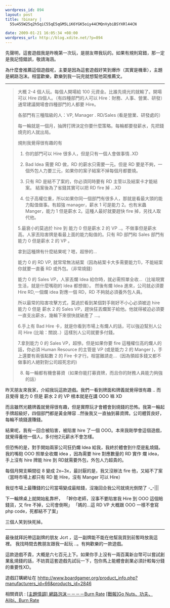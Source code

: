 ```yaml
--- 
wordpress_id: 894
layout: post
title: !binary |
  55u455W25q2h5qiC55qE5qGM5LiK6YGK5oiy44CMQnVybiBSYXRl44CN

date: 2009-01-21 16:05:34 +08:00
wordpress_url: http://blog.xdite.net/?p=894
---
```

先聲明，這套遊戲我是昨晚第一次玩，是朋友帶我玩的。如果有規則寫錯，那一定是我記憶錯誤，敬請海涵。

為什麼會推薦這個遊戲呢，主要是因為這套遊戲好笑到爆炸（其實是機車），主題是網路泡沫。相當歡樂，歡樂到我一玩完就想幫他寫推薦文。

---


<blockquote>
大概 2-4 個人玩。每個人開場給 100 元資金。比誰先燒光的就輸了。開場可以 Hire 四個人。（有四種部門的人可以 Hire：財務、人事、營業、研發）通常建議開場會四種部門的人都要 Hire。

各部門有三種階級的人：VP, Manager . RD/Sales (看是營業、研發處的）

每一輪就是一個月，抽牌打牌決定你要什麼策略。每輪都要發薪水，先把錢燒完的人就出局。

規則我覺得很有趣的有

1. 你的部門可以 Hire 很多人，但是只有一個人會做事情..XD

2. Bad Idea 需要 RD 做，RD 的薪水只需要一元。但是 RD 要是不夠，一個外包人力要三元，如果你的案子結案不掉每個月都要燒。

3. 只有 RD 是結不了案的，你必須同時要有 RD 主管以及結案卡才能結案。
結案後為了省錢其實可以把 RD fire 掉 ...XD

4. 位子高權位重，所以如果你同一個部門有很多人，那就是看最大頭的能力點值做事。有超強 manager，薪水 1 可是能力 2。也有米蟲 Manger，能力 1 但是薪水 2。這種人最好就要趕快 fire 掉，另找人取代他。

5.最衰小的莫過於 hire 到 能力 0 但是薪水 2 的 VP ..。不做事但是薪水高。人家丟陷害牌是看最上面的能力點值的。只有 RD 部門和 Sales 部門有能力 0 但是薪水 2 的 VP 。

拿到這種牌有什麼結果呢？嗯，超慘的...

能力 0 的 RD VP, 就常常無法結案（因為結案卡大多需要能力1)，不能結案你就要一直養 RD 或外包。（非常燒錢）

能力 0 的 Sales VP，人家丟爛 Idea 給你時，就必需照單全收...（比喻現實生活，就是什麼嘴砲的 Idea 都想做）。
然後有爛 Idea 進來，公司就必須要 Hire RD,一個爛 idea 對應一個 RD，RD 不夠就必須養外包人員。

所以最常的陷害攻擊方式，莫過於看到某個對手剛好不小心必須被迫 hire 能力 0 但是 薪水 2 的 Sales VP，趕快狂丟爛案子給他。他就得被迫必須要一直支出薪水，幾輪下來很快就破產了 ...。

6.手上有 Bad Hire 卡，就是你看到市場上有爛人的話，可以強迫幫別人公司 Hire (比喻：關說..）這樣別人公司就要多付錢。

7.拿到能力 0 的 Sales VP，超慘。但是如果你要 fire 這種權位高的爛人的話，你必須 Human Resource 的主管是 VP (或是能力 2 的 Manger )，手上還要有兩張點數 2 的 Fire 卡才行。相當難請走...（因為領超多錢又都不做事的人絕對對公司超死忠的)

8. 每一輪都有機會募資（如果你能打募資牌，而且你的財務人員能力夠強的話）</blockquote>



昨天朋友來我家，介紹我玩這款遊戲。我們一看到牌面和牌義就覺得很有趣 ..
而且覺得 能力 0 但是 薪水 2 的 VP 根本就是在講 OOO 嘛 XD

而且雖然光聽牌義就覺得很有趣，但是實際玩才會體會到燒錢的恐怖。我第一輪起手牌超級好，四個部門都是黃金陣容 ..然後我又一直抽到募資牌。公司體質良好，每輪不燒錢還賺錢。

結果呢，我有一回合被陷害，被陷害 hire 了一個 OOO。本來我剛學會這個遊戲，就覺得養他一個人，多付他2元薪水不會怎樣。

但恐怖的是，對手開始兩家公司狂扔爛 Idea 給我，我終於體會到什麼是亂燒錢。我的嘴砲 OOO 照單全收爛 idea ，因為需要 hire 對應數量的 RD 實作 爛 idea，手上沒有 hire 牌能 hire 到 RD就需要外包，外包人力超貴的。

每個月開支瞬間從 8 變成 2x~3x，最討厭的是，我又沒辦法 fire 他，又結不了案（當時市場上都只有 RD 能 Hire，沒有 Manger 可以 Hire）

我從市場上最賺錢的公司當場變成最賠錢，沒幾回合我公司就燒光倒閉了 -_-|||

下一輪牌桌上就開始亂靠杯，
「幹你老師，沒事不要陷害我 Hire 到 OOO 這個賠錢貨，又 fire 不掉，公司會倒啊」
「媽的...這 RD VP 大概跟 OOO 一樣不會寫 php code，死都結不了案」

三個人笑到快死掉。

---
最後就拜託帶這副牌的朋友 Jcrt ，這一副牌能不能在他幫我買到前暫時放我這裡。
我找時間去教朋友跟我一起玩 ..。有夠歡樂的一款遊戲。

這款遊戲不貴，大概是六七百元上下。如果你手上沒有一兩百萬新台幣可以嘗試創業亂燒錢的話，不妨買這套遊戲先試玩一下，包你馬上能體會創業必須計較每分錢的重要性XD。

遊戲訂購網址在
<a href="http://www.boardgamer.org/product_info.php?manufacturers_id=66&products_id=2846">hhttp://www.boardgamer.org/product_info.php?manufacturers_id=66&products_id=2846</a>

相關資訊 : 
<a href=" http://www.akmigames.com/forum/viewtopic.php?t=1181">[主題情調] 網路泡沫－－－－Burn Rate</a>
<a href="http://heyjude0929.pixnet.net/blog/post/24803362">[戰報]Go Nuts、功夫、Alibi、Burn Rate</a>
